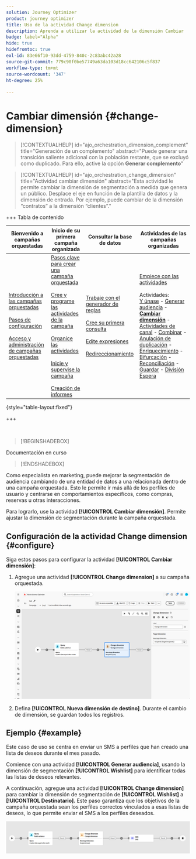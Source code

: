 ```yaml
---
solution: Journey Optimizer
product: journey optimizer
title: Uso de la actividad Change dimension
description: Aprenda a utilizar la actividad de la dimensión Cambiar
badge: label="Alpha"
hide: true
hidefromtoc: true
exl-id: 83e66f10-93dd-4759-840c-2c83abc42a28
source-git-commit: 779c90f0be57749a63da103d18cc642106c5f837
workflow-type: tm+mt
source-wordcount: '347'
ht-degree: 25%

---
```


# Cambiar dimensión {#change-dimension}

>[!CONTEXTUALHELP]
>id="ajo_orchestration_dimension_complement"
>title="Generación de un complemento"
>abstract="Puede generar una transición saliente adicional con la población restante, que se excluyó como duplicado. Para ello, active la opción **Generar complemento**"

>[!CONTEXTUALHELP]
>id="ajo_orchestration_change_dimension"
>title="Actividad cambiar dimensión"
>abstract="Esta actividad le permite cambiar la dimensión de segmentación a medida que genera un público. Desplace el eje en función de la plantilla de datos y la dimensión de entrada. Por ejemplo, puede cambiar de la dimensión “contratos” a la dimensión “clientes”."

+++ Tabla de contenido

| Bienvenido a campañas orquestadas | Inicio de su primera campaña organizada | Consultar la base de datos | Actividades de las campañas organizadas |
|---|---|---|---|
| [Introducción a las campañas orquestadas](../gs-orchestrated-campaigns.md)<br/><br/>[Pasos de configuración](../configuration-steps.md)<br/><br/>[Acceso y administración de campañas orquestadas](../access-manage-orchestrated-campaigns.md) | [Pasos clave para crear una campaña orquestada](../gs-campaign-creation.md)<br/><br/>[Cree y programe las actividades de la campaña](../create-orchestrated-campaign.md)<br/><br/>[Organice las actividades](../orchestrate-activities.md)<br/><br/>[Inicie y supervise la campaña](../start-monitor-campaigns.md)<br/><br/>[Creación de informes](../reporting-campaigns.md) | [Trabaje con el generador de reglas](../orchestrated-rule-builder.md)<br/><br/>[Cree su primera consulta](../build-query.md)<br/><br/>[Edite expresiones](../edit-expressions.md)<br/><br/>[Redireccionamiento](../retarget.md) | [Empiece con las actividades](about-activities.md)<br/><br/>Actividades:<br/>[Y únase](and-join.md) - [Generar audiencia](build-audience.md) - <b>[Cambiar dimensión](change-dimension.md)</b> - [Actividades de canal](channels.md) - [Combinar](combine.md) - [Anulación de duplicación](deduplication.md) - [Enriquecimiento](enrichment.md) - [Bifurcación](fork.md) - [Reconciliación](reconciliation.md) - [Guardar](save-audience.md) - [División](split.md) [Espera](wait.md) |

{style="table-layout:fixed"}

+++

<br/>

>[!BEGINSHADEBOX]

Documentación en curso

>[!ENDSHADEBOX]

Como especialista en marketing, puede mejorar la segmentación de audiencia cambiando de una entidad de datos a una relacionada dentro de una campaña orquestada. Esto le permite ir más allá de los perfiles de usuario y centrarse en comportamientos específicos, como compras, reservas u otras interacciones.

Para lograrlo, use la actividad **[!UICONTROL Cambiar dimensión]**. Permite ajustar la dimensión de segmentación durante la campaña orquestada.

<!--
>[!IMPORTANT]
>
>Please note that the **[!UICONTROL Change Dimension]** and **[!UICONTROL Change Data source]** activities should not be added in one row. If you need to use both activities consecutively, make sure you include an **[!UICONTROL Enrichement]** activity in between them. This ensures proper execution and prevents potential conflicts or errors.-->

## Configuración de la actividad Change dimension {#configure}

Siga estos pasos para configurar la actividad **[!UICONTROL Cambiar dimensión]**:

1. Agregue una actividad **[!UICONTROL Change dimension]** a su campaña orquestada.

   ![](../assets/orchestrated-change-dimension.png)

1. Defina **[!UICONTROL Nueva dimensión de destino]**. Durante el cambio de dimensión, se guardan todos los registros.


## Ejemplo {#example}

Este caso de uso se centra en enviar un SMS a perfiles que han creado una lista de deseos durante el mes pasado.

Comience con una actividad **[!UICONTROL Generar audiencia]**, usando la dimensión de segmentación **[!UICONTROL Wishlist]** para identificar todas las listas de deseos relevantes.

A continuación, agregue una actividad **[!UICONTROL Change dimension]** para cambiar la dimensión de segmentación de **[!UICONTROL Wishlist]** a **[!UICONTROL Destinatario].** Este paso garantiza que los objetivos de la campaña orquestada sean los perfiles correctos vinculados a esas listas de deseos, lo que permite enviar el SMS a los perfiles deseados.

![](../assets/orchestrated-change-dimension-example.png)
